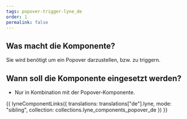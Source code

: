 ```yaml
---
tags: popover-trigger-lyne_de
order: 1
permalink: false
---
```


## Was macht die Komponente?
Sie wird benötigt um ein Popover darzustellen, bzw. zu triggern.

## Wann soll die Komponente eingesetzt werden?
* Nur in Kombination mit der Popover-Komponente.

{{ lyneComponentLinks({
  translations: translations["de"].lyne,
  mode: "sibling",
  collection: collections.lyne_components_popover_de
}) }}